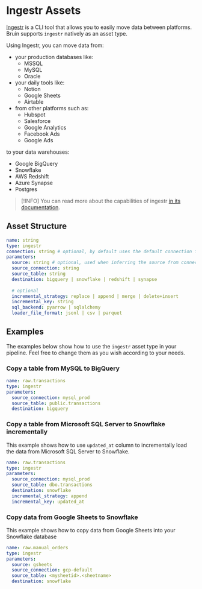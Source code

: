 # Ingestr Assets
[Ingestr](https://github.com/bruin-data/ingestr) is a CLI tool that allows you to easily move data between platforms. Bruin supports `ingestr` natively as an asset type.

Using Ingestr, you can move data from:
* your production databases like:
    * MSSQL
    * MySQL
    * Oracle
* your daily tools like:
    * Notion
    * Google Sheets
    * Airtable
* from other platforms such as:
    * Hubspot
    * Salesforce
    * Google Analytics
    * Facebook Ads
    * Google Ads

to your data warehouses:
* Google BigQuery 
* Snowflake 
* AWS Redshift 
* Azure Synapse 
* Postgres 

> [!INFO]
> You can read more about the capabilities of ingestr [in its documentation](https://bruin-data.github.io/ingestr/).



## Asset Structure
```yaml
name: string
type: ingestr
connection: string # optional, by default uses the default connection for destination platform in pipeline.yml
parameters:
  source: string # optional, used when inferring the source from connection is not enough, e.g. GCP connection + GSheets source
  source_connection: string
  source_table: string
  destination: bigquery | snowflake | redshift | synapse
  
  # optional
  incremental_strategy: replace | append | merge | delete+insert
  incremental_key: string
  sql_backend: pyarrow | sqlalchemy
  loader_file_format: jsonl | csv | parquet
```

##  Examples
The examples below show how to use the `ingestr` asset type in your pipeline. Feel free to change them as you wish according to your needs.

### Copy a table from MySQL to BigQuery
```yaml
name: raw.transactions
type: ingestr
parameters:
  source_connection: mysql_prod
  source_table: public.transactions
  destination: bigquery
```

### Copy a table from Microsoft SQL Server to Snowflake incrementally
This example shows how to use `updated_at` column to incrementally load the data from Microsoft SQL Server to Snowflake.
```yaml
name: raw.transactions
type: ingestr
parameters:
  source_connection: mysql_prod
  source_table: dbo.transactions
  destination: snowflake
  incremental_strategy: append
  incremental_key: updated_at
```

### Copy data from Google Sheets to Snowflake
This example shows how to copy data from Google Sheets into your Snowflake database

```yaml
name: raw.manual_orders
type: ingestr
parameters:
  source: gsheets
  source_connection: gcp-default
  source_table: <mysheetid>.<sheetname>
  destination: snowflake
```
